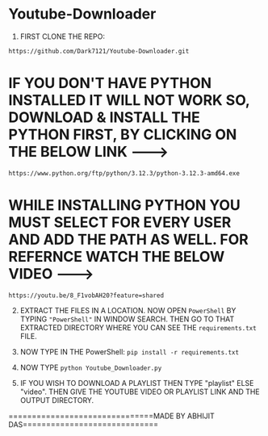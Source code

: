 # Youtube-Downloader

1. FIRST CLONE THE REPO:
```
https://github.com/Dark7121/Youtube-Downloader.git
```
# IF YOU DON'T HAVE PYTHON INSTALLED IT WILL NOT WORK SO, DOWNLOAD & INSTALL THE PYTHON FIRST, BY CLICKING ON THE BELOW LINK --->
```
https://www.python.org/ftp/python/3.12.3/python-3.12.3-amd64.exe
```
# WHILE INSTALLING PYTHON YOU MUST SELECT FOR EVERY USER AND ADD THE PATH AS WELL. FOR REFERNCE WATCH THE BELOW VIDEO --->
```
https://youtu.be/8_F1vobAH20?feature=shared
```
2. EXTRACT THE FILES IN A LOCATION. NOW OPEN ```PowerShell``` BY TYPING ```"PowerShell"``` IN WINDOW SEARCH. THEN GO TO THAT EXTRACTED DIRECTORY WHERE YOU CAN SEE THE ```requirements.txt``` FILE.

3. NOW TYPE IN THE PowerShell:
```pip install -r requirements.txt```

4. NOW TYPE ```python Youtube_Downloader.py```
5. IF YOU WISH TO DOWNLOAD A PLAYLIST THEN TYPE "playlist" ELSE "video". THEN GIVE THE YOUTUBE VIDEO OR PLAYLIST LINK AND THE OUTPUT DIRECTORY.



===============================MADE BY ABHIJIT DAS=============================
